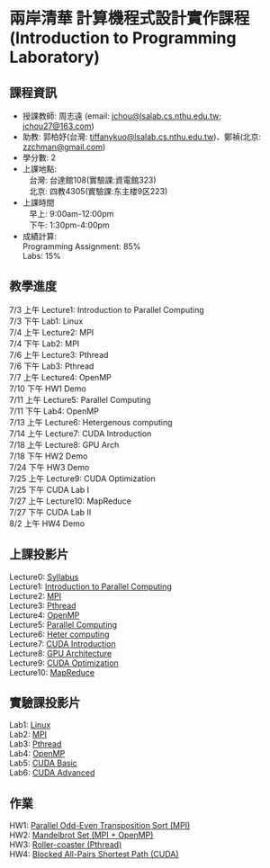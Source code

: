 # 兩岸清華 計算機程式設計實作課程  (Introduction to Programming Laboratory) 

## 課程資訊
- 授課教師: 周志遠 (email: jchou@lsalab.cs.nthu.edu.tw; jchou27@163.com)  
- 助教: 郭柏妤(台灣: tiffanykuo@lsalab.cs.nthu.edu.tw)、鄭禎(北京: zzchman@gmail.com)  
- 學分數: 2  
- 上課地點:  
    台灣: 台達館108(實驗課:資電館323)  
    北京: 四教4305(實驗課:东主楼9区223)  
- 上課時間  
    早上: 9:00am-12:00pm  
    下午: 1:30pm-4:00pm  
- 成績計算:   
  Programming Assignment: 85%  
  Labs: 15%  

## 教學進度
7/3  上午	Lecture1: Introduction to Parallel Computing  
7/3  下午	Lab1: Linux  
7/4  上午	Lecture2: MPI  
7/4  下午	Lab2: MPI  
7/6  上午	Lecture3: Pthread  
7/6  下午	Lab3: Pthread  
7/7  上午	Lecture4: OpenMP  
7/10 下午	HW1 Demo  
7/11 上午	Lecture5: Parallel Computing  
7/11 下午	Lab4: OpenMP  
7/13 上午	Lecture6: Hetergenous computing  
7/14 上午	Lecture7: CUDA Introduction  
7/18 上午	Lecture8: GPU Arch  
7/18 下午	HW2 Demo  
7/24 下午	HW3 Demo  
7/25 上午	Lecture9: CUDA Optimization  
7/25 下午	CUDA Lab I  
7/27 上午	Lecture10: MapReduce  
7/27 下午	CUDA Lab II  
8/2  上午	HW4 Demo  


## 上課投影片
Lecture0: [Syllabus](https://github.com/jerrycchou/ILP2017/syllabus.pdf)  
Lecture1: [Introduction to Parallel Computing](https://github.com/jerrycchou/ILP2017/Chap1_Intro.pdf)  
Lecture2: [MPI](https://github.com/jerrycchou/ILP2017/Chap2_MPI.pdf)  
Lecture3: [Pthread](https://github.com/jerrycchou/ILP2017/Chap3_Pthread.pdf)  
Lecture4: [OpenMP](https://github.com/jerrycchou/ILP2017/Chap4_OpenMP.pdf)  
Lecture5: [Parallel Computing](https://github.com/jerrycchou/ILP2017/Chap5_Parallel_Computing.pdf)  
Lecture6: [Heter computing](https://github.com/jerrycchou/ILP2017/Chap6_Heter_Computing.pdf)  
Lecture7: [CUDA Introduction](https://github.com/jerrycchou/ILP2017/Chap7_Intro.pdf)  
Lecture8: [GPU Architecture](https://github.com/jerrycchou/ILP2017/Chap8_GPU_Arch.pdf)  
Lecture9: [CUDA Optimization](https://github.com/jerrycchou/ILP2017/Chap9_CUDA_Optimization.pdf)  
Lecture10: [MapReduce](https://github.com/jerrycchou/ILP2017/Chap10_MapReduce.pdf)  

## 實驗課投影片
Lab1: [Linux](https://github.com/jerrycchou/ILP2017/IPL2017-lab1-linux.pdf)  
Lab2: [MPI](https://github.com/jerrycchou/ILP2017/IPL2017-lab2-MPI.pdf)  
Lab3: [Pthread](https://github.com/jerrycchou/ILP2017/IPL2017-lab3-Pthread.pdf)  
Lab4: [OpenMP](https://github.com/jerrycchou/ILP2017/IPL2017-lab4-OpenMP.pdf)  
Lab5: [CUDA Basic](https://github.com/jerrycchou/ILP2017/IPL2017-lab5-CUDA-Basic.pdf)  
Lab6: [CUDA Advanced](https://github.com/jerrycchou/ILP2017/IPL2017-lab6-CUDA-Advanced.pdf)  

## 作業
HW1: [Parallel Odd-Even Transposition Sort (MPI)](https://github.com/jerrycchou/ILP2017/IPL_2017_HW1.pdf)  
HW2: [Mandelbrot Set (MPI + OpenMP)](https://github.com/jerrycchou/ILP2017/IPL_2017_HW2.pdf)  
HW3: [Roller-coaster (Pthread)](https://github.com/jerrycchou/ILP2017/IPL_2017_HW3.pdf)  
HW4: [Blocked All-Pairs Shortest Path (CUDA)](https://github.com/jerrycchou/ILP2017/IPL_2017_HW4.pdf)  
